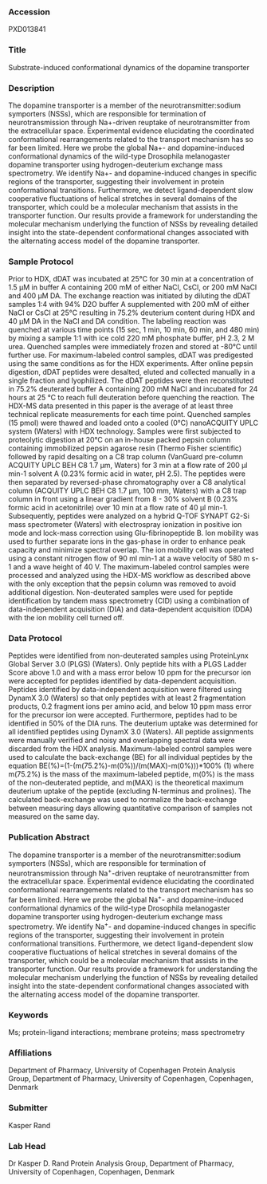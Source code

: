 ### Accession
PXD013841

### Title
Substrate-induced conformational dynamics of the dopamine transporter

### Description
The dopamine transporter is a member of the neurotransmitter:sodium symporters (NSSs), which are responsible for termination of neurotransmission through Na+-driven reuptake of neurotransmitter from the extracellular space. Experimental evidence elucidating the coordinated conformational rearrangements related to the transport mechanism has so far been limited. Here we probe the global Na+- and dopamine-induced conformational dynamics of the wild-type Drosophila melanogaster dopamine transporter using hydrogen-deuterium exchange mass spectrometry. We identify Na+- and dopamine-induced changes in specific regions of the transporter, suggesting their involvement in protein conformational transitions. Furthermore, we detect ligand-dependent slow cooperative fluctuations of helical stretches in several domains of the transporter, which could be a molecular mechanism that assists in the transporter function. Our results provide a framework for understanding the molecular mechanism underlying the function of NSSs by revealing detailed insight into the state-dependent conformational changes associated with the alternating access model of the dopamine transporter.

### Sample Protocol
Prior to HDX, dDAT was incubated at 25°C for 30 min at a concentration of 1.5 µM in buffer A containing 200 mM of either NaCl, CsCl, or 200 mM NaCl and 400 µM DA. The exchange reaction was initiated by diluting the dDAT samples 1:4 with 94% D2O buffer A supplemented with 200 mM of either NaCl or CsCl at 25°C resulting in 75.2% deuterium content during HDX and 40 µM DA in the NaCl and DA condition. The labeling reaction was quenched at various time points (15 sec, 1 min, 10 min, 60 min, and 480 min) by mixing a sample 1:1 with ice cold 220 mM phosphate buffer, pH 2.3, 2 M urea. Quenched samples were immediately frozen and stored at -80°C until further use. For maximum-labeled control samples, dDAT was predigested using the same conditions as for the HDX experiments. After online pepsin digestion, dDAT peptides were desalted, eluted and collected manually in a single fraction and lyophilized. The dDAT peptides were then reconstituted in 75.2% deuterated buffer A containing 200 mM NaCl and incubated for 24 hours at 25 °C to reach full deuteration before quenching the reaction. The HDX-MS data presented in this paper is the average of at least three technical replicate measurements for each time point.  Quenched samples (15 pmol) were thawed and loaded onto a cooled (0°C) nanoACQUITY UPLC system (Waters) with HDX technology. Samples were first subjected to proteolytic digestion at 20°C on an in-house packed pepsin column containing immobilized pepsin agarose resin (Thermo Fisher scientific) followed by rapid desalting on a C8 trap column (VanGuard pre-column ACQUITY UPLC BEH C8 1.7 µm, Waters) for 3 min at a flow rate of 200 µl min-1 solvent A (0.23% formic acid in water, pH 2.5). The peptides were then separated by reversed-phase chromatography over a C8 analytical column (ACQUITY UPLC BEH C8 1.7 µm, 100 mm, Waters) with a C8 trap column in front using a linear gradient from 8 - 30% solvent B (0.23% formic acid in acetonitrile) over 10 min at a flow rate of 40 µl min-1. Subsequently, peptides were analyzed on a hybrid Q-TOF SYNAPT G2-Si mass spectrometer (Waters) with electrospray ionization in positive ion mode and lock-mass correction using Glu-fibrinopeptide B. Ion mobility was used to further separate ions in the gas-phase in order to enhance peak capacity and minimize spectral overlap. The ion mobility cell was operated using a constant nitrogen flow of 90 ml min-1 at a wave velocity of 580 m s-1 and a wave height of 40 V. The maximum-labeled control samples were processed and analyzed using the HDX-MS workflow as described above with the only exception that the pepsin column was removed to avoid additional digestion. Non-deuterated samples were used for peptide identification by tandem mass spectrometry (CID) using a combination of data-independent acquisition (DIA) and data-dependent acquisition (DDA) with the ion mobility cell turned off.

### Data Protocol
Peptides were identified from non-deuterated samples using ProteinLynx Global Server 3.0 (PLGS) (Waters). Only peptide hits with a PLGS Ladder Score above 1.0 and with a mass error below 10 ppm for the precursor ion were accepted for peptides identified by data-dependent acquisition. Peptides identified by data-independent acquisition were filtered using DynamX 3.0 (Waters) so that only peptides with at least 2 fragmentation products, 0.2 fragment ions per amino acid, and below 10 ppm mass error for the precursor ion were accepted. Furthermore, peptides had to be identified in 50% of the DIA runs. The deuterium uptake was determined for all identified peptides using DynamX 3.0 (Waters). All peptide assignments were manually verified and noisy and overlapping spectral data were discarded from the HDX analysis. Maximum-labeled control samples were used to calculate the back-exchange (BE) for all individual peptides by the equation BE(%)=(1-(m(75.2%)-m(0%))/(m(MAX)-m(0%)))*100%  (1) where m(75.2%) is the mass of the maximum-labeled peptide, m(0%) is the mass of the non-deuterated peptide, and m(MAX) is the theoretical maximum deuterium uptake of the peptide (excluding N-terminus and prolines). The calculated back-exchange was used to normalize the back-exchange between measuring days allowing quantitative comparison of samples not measured on the same day.

### Publication Abstract
The dopamine transporter is a member of the neurotransmitter:sodium symporters (NSSs), which are responsible for termination of neurotransmission through Na<sup>+</sup>-driven reuptake of neurotransmitter from the extracellular space. Experimental evidence elucidating the coordinated conformational rearrangements related to the transport mechanism has so far been limited. Here we probe the global Na<sup>+</sup>- and dopamine-induced conformational dynamics of the wild-type Drosophila melanogaster dopamine transporter using hydrogen-deuterium exchange mass spectrometry. We identify Na<sup>+</sup>- and dopamine-induced changes in specific regions of the transporter, suggesting their involvement in protein conformational transitions. Furthermore, we detect ligand-dependent slow cooperative fluctuations of helical stretches in several domains of the transporter, which could be a molecular mechanism that assists in the transporter function. Our results provide a framework for understanding the molecular mechanism underlying the function of NSSs by revealing detailed insight into the state-dependent conformational changes associated with the alternating access model of the dopamine transporter.

### Keywords
Ms; protein-ligand interactions; membrane proteins; mass spectrometry

### Affiliations
Department of Pharmacy, University of Copenhagen
Protein Analysis Group, Department of Pharmacy, University of Copenhagen, Copenhagen, Denmark

### Submitter
Kasper  Rand

### Lab Head
Dr Kasper D. Rand
Protein Analysis Group, Department of Pharmacy, University of Copenhagen, Copenhagen, Denmark


